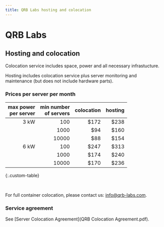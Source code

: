 ```yaml
---
title: QRB Labs hosting and colocation
---
```


# QRB Labs

## Hosting and colocation

Colocation service includes space, power and all necessary infrastucture.

Hosting includes colocation service plus server monitoring
and maintenance (but does not include hardware parts).

### Prices per server per month

|  max power <br> per server  |  min number <br> of servers  |  colocation  |  hosting  |
| -----------: | -----------------: | ----------: | --------: |
|  3 kW	       |  100               | $172       |	$238    |
|              |  1000              | $94	      | $160    |
|	       |  10000		   | $88	      | $154    |
|  6 kW	       |  100		   | $247	      | $313    |
|              |  1000		   | $174       | $240    |
|              |  10000		   | $170	      | $236    |
{:.custom-table}

<br />

For full container colocation, please contact us: info@qrb-labs.com.

### Service agreement

See [Server Colocation Agreement](QRB Colocation Agreement.pdf).

